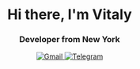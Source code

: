 <div id="header" align="center">
    <h1>Hi there, I'm Vitaly </h1>
    <h3>Developer from New York</h3>
</div>

<div id="socials" align="center">
  <a href="gmail-url">
    <img src="https://img.shields.io/badge/Gmail-blue?style=for-the-badge&logo=gmail&logoColor=white" alt="Gmail"/>
  </a>
  <a href="telegram-url">
    <img src="https://img.shields.io/badge/Telegram-blue?style=for-the-badge&logo=telegram&logoColor=white" alt="Telegram"/>
  </a>
</div>
